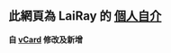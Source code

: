 ## 此網頁為 LaiRay 的 [個人自介](https://ray-tw.com)
**自 [vCard](https://github.com/codewithsadee/vcard-personal-portfolio) 修改及新增**
